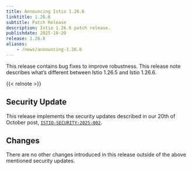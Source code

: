 ```yaml
---
title: Announcing Istio 1.26.6
linktitle: 1.26.6
subtitle: Patch Release
description: Istio 1.26.6 patch release.
publishdate: 2025-10-20
release: 1.26.6
aliases:
    - /news/announcing-1.26.6
---
```


This release contains bug fixes to improve robustness. This release note describes what’s different between Istio 1.26.5 and Istio 1.26.6.

{{< relnote >}}

## Security Update

This release implements the security updates described in our 20th of October post, [`ISTIO-SECURITY-2025-002`](/news/security/istio-security-2025-002).

## Changes

There are no other changes introduced in this release outside of the above mentioned security updates.
